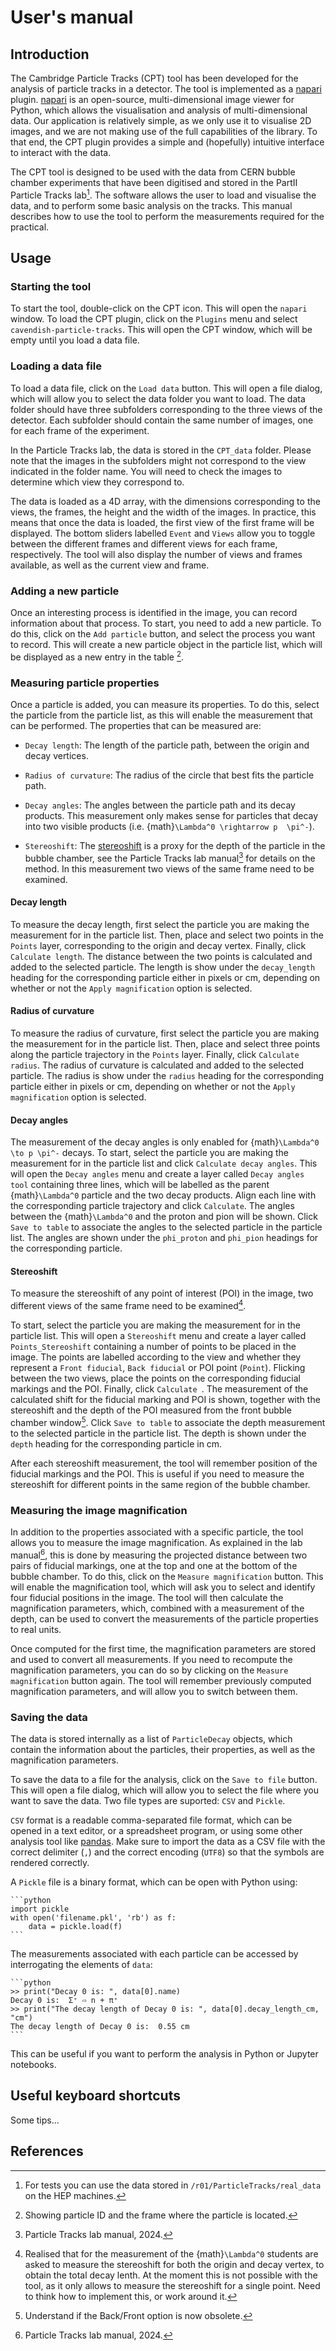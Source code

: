 
# User's manual

## Introduction
The Cambridge Particle Tracks (CPT) tool has been developed for the analysis of particle tracks in a detector. The tool is implemented as a [napari] plugin. [napari] is an open-source, multi-dimensional image viewer for Python, which allows the visualisation and analysis of multi-dimensional data. Our application is relatively simple, as we only use it to visualise 2D images, and we are not making use of the full capabilities of the library. To that end, the CPT plugin provides a simple and (hopefully) intuitive interface to interact with the data.

The CPT tool is designed to be used with the data from CERN bubble chamber experiments that have been digitised and stored in the PartII Particle Tracks lab[^1]. The software allows the user to load and visualise the data, and to perform some basic analysis on the tracks. This manual describes how to use the tool to perform the measurements required for the practical.


## Usage

### Starting the tool

To start the tool, double-click on the CPT icon. This will open the `napari` window. To load the CPT plugin, click on the `Plugins` menu and select `cavendish-particle-tracks`. This will open the CPT window, which will be empty until you load a data file.

### Loading a data file
To load a data file, click on the `Load data` button. This will open a file dialog, which will allow you to select the data folder you want to load. The data folder should have three subfolders corresponding to the three views of the detector. Each subfolder should contain the same number of images, one for each frame of the experiment.

In the Particle Tracks lab, the data is stored in the `CPT_data` folder. Please note that the images in the subfolders might not correspond to the view indicated in the folder name. You will need to check the images to determine which view they correspond to.

The data is loaded as a 4D array, with the dimensions corresponding to the views, the frames, the height and the width of the images. In practice, this means that once the data is loaded, the first view of the first frame will be displayed. The bottom sliders labelled `Event` and `Views` allow you to toggle between the different frames and different views for each frame, respectively.
The tool will also display the number of views and frames available, as well as the current view and frame.

### Adding a new particle
Once an interesting process is identified in the image, you can record information about that process. To start, you need to add a new particle. To do this, click on the `Add particle` button, and select the process you want to record.
This will create a new particle object in the particle list, which will be displayed as a new entry in the table [^2].

### Measuring particle properties

Once a particle is added, you can measure its properties. To do this, select the particle from the particle list, as this will enable the measurement that can be performed. The properties that can be measured are:

- `Decay length`: The length of the particle path, between the origin and decay vertices.

- `Radius of curvature`: The radius of the circle that best fits the particle path.

- `Decay angles`: The angles between the particle path and its decay products. This measurement only makes sense for particles that decay into two visible products (i.e. {math}`\Lambda^0 \rightarrow p  \pi^-`).

- `Stereoshift`: The [stereoshift] is a proxy for the depth of the particle in the bubble chamber, see the Particle Tracks lab manual[^3] for details on the method. In this measurement two views of the same frame need to be examined.

#### Decay length
To measure the decay length, first select the particle you are making the measurement for in the particle list. Then, place and select two points in the `Points` layer, corresponding to the origin and decay vertex. Finally, click `Calculate length`. The distance between the two points is calculated and added to the selected particle. The length is show under the `decay_length` heading for the corresponding particle either in pixels or cm, depending on whether or not the `Apply magnification` option is selected.

#### Radius of curvature
To measure the radius of curvature, first select the particle you are making the measurement for in the particle list. Then, place and select three points along the particle trajectory in the `Points` layer. Finally, click `Calculate radius`. The radius of curvature is calculated and added to the selected particle. The radius is show under the `radius` heading for the corresponding particle either in pixels or cm, depending on whether or not the `Apply magnification` option is selected.

#### Decay angles
The measurement of the decay angles is only enabled for {math}`\Lambda^0 \to p \pi^-` decays. To start, select the particle you are making the measurement for in the particle list and click `Calculate decay angles`. This will open the `Decay angles` menu and create a layer called `Decay angles tool` containing three lines, which will be labelled as the parent {math}`\Lambda^0` particle and the two decay products. Align each line with the corresponding particle trajectory and click `Calculate`. The angles between the {math}`\Lambda^0` and the proton and pion will be shown. Click `Save to table` to associate the angles to the selected particle in the particle list. The angles are shown under the `phi_proton` and `phi_pion` headings for the corresponding particle.

#### Stereoshift
To measure the stereoshift of any point of interest (POI) in the image, two different views of the same frame need to be examined[^4].

To start, select the particle you are making the measurement for in the particle list. This will open a `Stereoshift` menu and create a layer called `Points_Stereoshift` containing a number of points to be placed in the image. The points are labelled according to the view and whether they represent a `Front fiducial`, `Back fiducial` or POI point (`Point`). Flicking between the two views, place the points on the corresponding fiducial markings and the POI. Finally, click `Calculate `. The measurement of the calculated shift for the fiducial marking and POI is shown, together with the stereoshift and the depth of the POI measured from the front bubble chamber window[^5]. Click `Save to table` to associate the depth measurement to the selected particle in the particle list. The depth is shown under the `depth` heading for the corresponding particle in cm.

After each stereoshift measurement, the tool will remember position of the fiducial markings and the POI. This is useful if you need to measure the stereoshift for different points in the same region of the bubble chamber.

### Measuring the image magnification
In addition to the properties associated with a specific particle, the tool allows you to measure the image magnification. As explained in the lab manual[^3], this is done by measuring the projected distance between two pairs of fiducial markings, one at the top and one at the bottom of the bubble chamber. To do this, click on the `Measure magnification` button. This will enable the magnification tool, which will ask you to select and identify four fiducial positions in the image. The tool will then calculate the magnification parameters, which, combined with a measurement of the depth, can be used to convert the measurements of the particle properties to real units.

Once computed for the first time, the magnification parameters are stored and used to convert all measurements. If you need to recompute the magnification parameters, you can do so by clicking on the `Measure magnification` button again. The tool will remember previously computed magnification parameters, and will allow you to switch between them.

### Saving the data
The data is stored internally as a list of `ParticleDecay` objects, which contain the information about the particles, their properties, as well as the magnification parameters.

To save the data to a file for the analysis, click on the `Save to file` button. This will open a file dialog, which will allow you to select the file where you want to save the data. Two file types are suported: `CSV` and `Pickle`.

`CSV` format is a readable comma-separated file format, which can be opened in a text editor, or a spreadsheet program, or using some other analysis tool like [pandas](https://pandas.pydata.org/). Make sure to import the data as a CSV file with the correct delimiter (`,`) and the correct encoding (`UTF8`) so that the symbols are rendered correctly.

A `Pickle` file is a binary format, which can be open with Python using:

    ```python
    import pickle
    with open('filename.pkl', 'rb') as f:
        data = pickle.load(f)
    ```

The measurements associated with each particle can be accessed by interrogating the elements of `data`:

    ```python
    >> print("Decay 0 is: ", data[0].name)
    Decay 0 is:  Σ⁺ ⇨ n + π⁺
    >> print("The decay length of Decay 0 is: ", data[0].decay_length_cm, "cm")
    The decay length of Decay 0 is:  0.55 cm
    ```

This can be useful if you want to perform the analysis in Python or Jupyter notebooks.
## Useful keyboard shortcuts
Some tips...

## References
[^1]:For tests you can use the data stored in `/r01/ParticleTracks/real_data` on the HEP machines.

[^2]: Showing particle ID and the frame where the particle is located.

[^3]: Particle Tracks lab manual, 2024.

[^4]: Realised that for the measurement of the {math}`\Lambda^0` students are asked to measure the stereoshift for both the origin and decay vertex, to obtain the total decay lenth. At the moment this is not possible with the tool, as it only allows to measure the stereoshift for a single point. Need to think how to implement this, or work around it.

[^5]: Understand if the Back/Front option is now obsolete.

[napari]: https://napari.org/stable/
[stereoshift]: https://www.hep.phy.cam.ac.uk/~palvarez/ParticleTracks/
